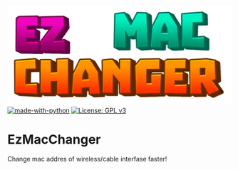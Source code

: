 ![Logo](https://github.com/W0lfL4bs/EzMacChanger/blob/master/EzMacChanger_Logo.png) 
[![made-with-python](https://img.shields.io/badge/Made%20with-Python-1f425f.svg)](https://www.python.org/) [![License: GPL v3](https://img.shields.io/badge/License-GPLv3-blue.svg)](https://www.gnu.org/licenses/gpl-3.0) 


# EzMacChanger
Change mac addres of wireless/cable interfase faster! 

